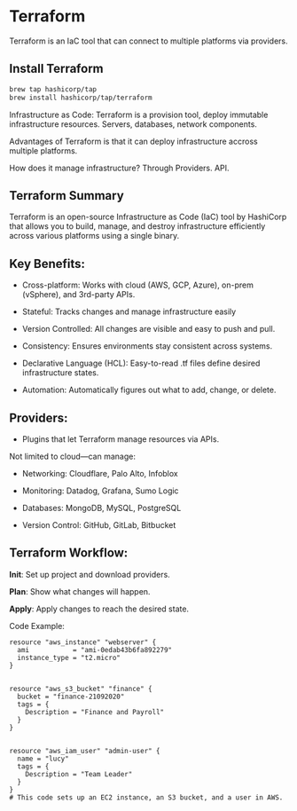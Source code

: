 # Terraform

Terraform is an IaC tool that can connect to multiple platforms via providers.

## Install Terraform
```bash
brew tap hashicorp/tap
brew install hashicorp/tap/terraform
```

Infrastructure as Code: Terraform is a provision tool, deploy immutable infrastructure resources. Servers, databases, network components.

Advantages of Terraform is that it can deploy infrastructure accross multiple platforms.

How does it manage infrastructure? Through Providers. API.


## Terraform Summary
Terraform is an open-source Infrastructure as Code (IaC) tool by HashiCorp that allows you to build, manage, and destroy infrastructure efficiently across various platforms using a single binary.

## Key Benefits:
- Cross-platform: Works with cloud (AWS, GCP, Azure), on-prem (vSphere), and 3rd-party APIs.

- Stateful: Tracks changes and manage infrastructure easily

- Version Controlled: All changes are visible and easy to push and pull.

- Consistency: Ensures environments stay consistent across systems.

- Declarative Language (HCL): Easy-to-read .tf files define desired infrastructure states.

- Automation: Automatically figures out what to add, change, or delete.

## Providers:

- Plugins that let Terraform manage resources via APIs.

Not limited to cloud—can manage:

- Networking: Cloudflare, Palo Alto, Infoblox

- Monitoring: Datadog, Grafana, Sumo Logic

- Databases: MongoDB, MySQL, PostgreSQL

- Version Control: GitHub, GitLab, Bitbucket


## Terraform Workflow:
**Init**: Set up project and download providers.

**Plan**: Show what changes will happen.

**Apply**: Apply changes to reach the desired state.

Code Example:
```hcl
resource "aws_instance" "webserver" {
  ami           = "ami-0edab43b6fa892279"
  instance_type = "t2.micro"
}


resource "aws_s3_bucket" "finance" {
  bucket = "finance-21092020"
  tags = {
    Description = "Finance and Payroll"
  }
}


resource "aws_iam_user" "admin-user" {
  name = "lucy"
  tags = {
    Description = "Team Leader"
  }
}
# This code sets up an EC2 instance, an S3 bucket, and a user in AWS.
```


